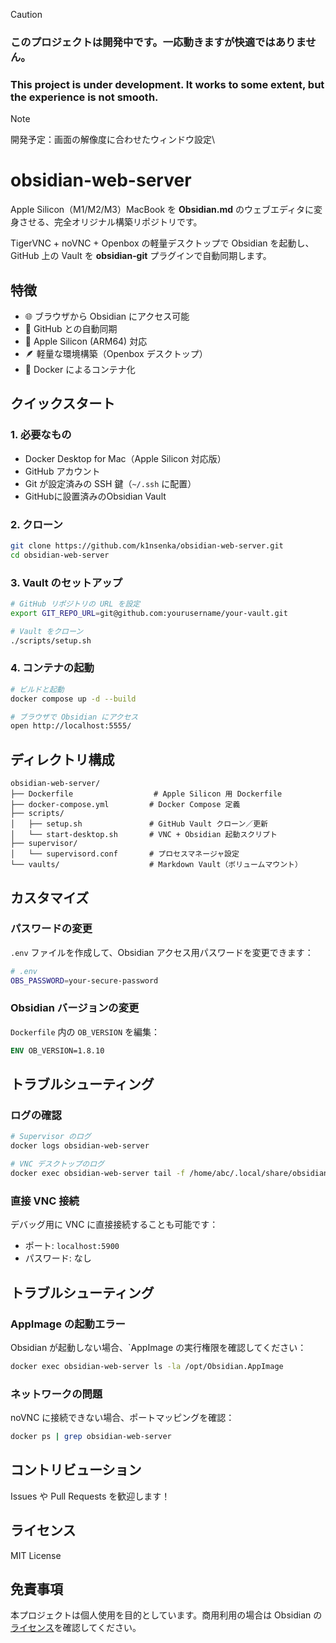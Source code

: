 > [!CAUTION]
> ### このプロジェクトは開発中です。一応動きますが快適ではありません。
> ### This project is under development. It works to some extent, but the experience is not smooth.

> [!NOTE]
> 開発予定：画面の解像度に合わせたウィンドウ設定\


# obsidian-web-server

Apple Silicon（M1/M2/M3）MacBook を **Obsidian.md** のウェブエディタに変身させる、完全オリジナル構築リポジトリです。

TigerVNC + noVNC + Openbox の軽量デスクトップで Obsidian を起動し、GitHub 上の Vault を **obsidian‑git** プラグインで自動同期します。

## 特徴

- 🌐 ブラウザから Obsidian にアクセス可能
- 🔄 GitHub との自動同期
- 🍎 Apple Silicon (ARM64) 対応
- 🪶 軽量な環境構築（Openbox デスクトップ）
- 🐳 Docker によるコンテナ化

## クイックスタート

### 1. 必要なもの

- Docker Desktop for Mac（Apple Silicon 対応版）
- GitHub アカウント
- Git が設定済みの SSH 鍵（`~/.ssh` に配置）
- GitHubに設置済みのObsidian Vault

### 2. クローン

```bash
git clone https://github.com/k1nsenka/obsidian-web-server.git
cd obsidian-web-server
```

### 3. Vault のセットアップ

```bash
# GitHub リポジトリの URL を設定
export GIT_REPO_URL=git@github.com:yourusername/your-vault.git

# Vault をクローン
./scripts/setup.sh
```

### 4. コンテナの起動

```bash
# ビルドと起動
docker compose up -d --build

# ブラウザで Obsidian にアクセス
open http://localhost:5555/
```

## ディレクトリ構成

```
obsidian-web-server/
├── Dockerfile                  # Apple Silicon 用 Dockerfile
├── docker-compose.yml         # Docker Compose 定義
├── scripts/
│   ├── setup.sh               # GitHub Vault クローン／更新
│   └── start-desktop.sh       # VNC + Obsidian 起動スクリプト
├── supervisor/
│   └── supervisord.conf       # プロセスマネージャ設定
└── vaults/                    # Markdown Vault（ボリュームマウント）
```

## カスタマイズ

### パスワードの変更

`.env` ファイルを作成して、Obsidian アクセス用パスワードを変更できます：

```bash
# .env
OBS_PASSWORD=your-secure-password
```

### Obsidian バージョンの変更

`Dockerfile` 内の `OB_VERSION` を編集：

```dockerfile
ENV OB_VERSION=1.8.10
```

## トラブルシューティング

### ログの確認

```bash
# Supervisor のログ
docker logs obsidian-web-server

# VNC デスクトップのログ
docker exec obsidian-web-server tail -f /home/abc/.local/share/obsidian-vnc/stdout.log
```

### 直接 VNC 接続

デバッグ用に VNC に直接接続することも可能です：

- ポート: `localhost:5900`
- パスワード: なし

## トラブルシューティング

### AppImage の起動エラー

Obsidian が起動しない場合、`AppImage の実行権限を確認してください：

```bash
docker exec obsidian-web-server ls -la /opt/Obsidian.AppImage
```

### ネットワークの問題

noVNC に接続できない場合、ポートマッピングを確認：

```bash
docker ps | grep obsidian-web-server
```

## コントリビューション

Issues や Pull Requests を歓迎します！

## ライセンス

MIT License

## 免責事項

本プロジェクトは個人使用を目的としています。商用利用の場合は Obsidian の[ライセンス](https://obsidian.md/pricing)を確認してください。